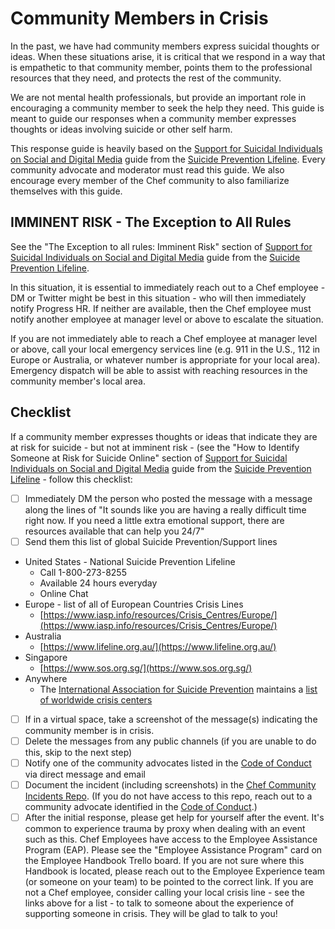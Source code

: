 # Community Members in Crisis

In the past, we have had community members express suicidal thoughts or ideas. When these situations arise, it is critical that we respond in a way that is empathetic to that community member, points them to the professional resources that they need, and protects the rest of the community.

We are not mental health professionals, but provide an important role in encouraging a community member to seek the help they need. This guide is meant to guide our responses when a community member expresses thoughts or ideas involving suicide or other self harm.

This response guide is heavily based on the [Support for Suicidal Individuals on Social and Digital Media](https://suicidepreventionlifeline.org/wp-content/uploads/2018/09/lifeline_socialmedia_toolkit.pdf) guide from the [Suicide Prevention Lifeline](https://suicidepreventionlifeline.org/). Every community advocate and moderator must read this guide. We also encourage every member of the Chef community to also familiarize themselves with this guide.

## IMMINENT RISK - The Exception to All Rules

See the "The Exception to all rules: Imminent Risk" section of [Support for Suicidal Individuals on Social and Digital Media](https://suicidepreventionlifeline.org/wp-content/uploads/2018/09/lifeline_socialmedia_toolkit.pdf) guide from the [Suicide Prevention Lifeline](https://suicidepreventionlifeline.org/).

In this situation, it is essential to immediately reach out to a Chef employee - DM or Twitter might be best in this situation - who will then immediately notify Progress HR. If neither are available, then the Chef employee must notify another employee at manager level or above to escalate the situation.

If you are not immediately able to reach a Chef employee at manager level or above, call your local emergency services line (e.g. 911 in the U.S., 112 in Europe or Australia, or whatever number is appropriate for your local area). Emergency dispatch will be able to assist with reaching resources in the community member's local area.

## Checklist

If a community member expresses thoughts or ideas that indicate they are at risk for suicide - but not at imminent risk - (see the "How to Identify Someone at Risk for Suicide Online" section of [Support for Suicidal Individuals on Social and Digital Media](https://suicidepreventionlifeline.org/wp-content/uploads/2018/09/lifeline_socialmedia_toolkit.pdf) guide from the [Suicide Prevention Lifeline](https://suicidepreventionlifeline.org/) - follow this checklist:

- [ ] Immediately DM the person who posted the message with a message along the lines of "It sounds like you are having a really difficult time right now. If you need a little extra emotional support, there are resources available that can help you 24/7"
- [ ] Send them this list of global Suicide Prevention/Support lines
* United States - National Suicide Prevention Lifeline
  - Call 1-800-273-8255
  - Available 24 hours everyday
  - Online Chat
* Europe - list of all of European Countries Crisis Lines
  - [https://www.iasp.info/resources/Crisis_Centres/Europe/](https://www.iasp.info/resources/Crisis_Centres/Europe/)
* Australia
  - [https://www.lifeline.org.au/](https://www.lifeline.org.au/)
* Singapore
  - [https://www.sos.org.sg/](https://www.sos.org.sg/)
* Anywhere
  - The [International Association for Suicide Prevention](https://www.iasp.info/) maintains a [list of worldwide crisis centers](https://www.iasp.info/resources/Crisis_Centres/)
- [ ] If in a virtual space, take a screenshot of the message(s) indicating the community member is in crisis.
- [ ] Delete the messages from any public channels (if you are unable to do this, skip to the next step)
- [ ] Notify one of the community advocates listed in the [Code of Conduct](../CODE_OF_CONDUCT.md) via direct message and email
- [ ] Document the incident (including screenshots) in the [Chef Community Incidents Repo](https://github.com/chef/community-incidents). (If you do not have access to this repo, reach out to a community advocate identified in the [Code of Conduct](./CODE_OF_CONDUCT.md).)
- [ ] After the initial response, please get help for yourself after the event. It's common to experience trauma by proxy when dealing with an event such as this. Chef Employees have access to the Employee Assistance Program (EAP). Please see the "Employee Assistance Program" card on the Employee Handbook Trello board. If you are not sure where this Handbook is located, please reach out to the Employee Experience team (or someone on your team) to be pointed to the correct link. If you are not a Chef employee, consider calling your local crisis line - see the links above for a list - to talk to someone about the experience of supporting someone in crisis. They will be glad to talk to you!
